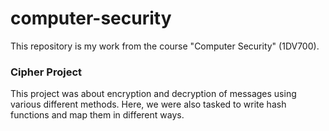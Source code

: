 # computer-security
This repository is my work from the course "Computer Security" (1DV700).

### Cipher Project
This project was about encryption and decryption of messages using various different methods. Here, we were also tasked to write hash functions and map them in different ways.
